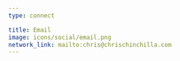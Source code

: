 ```yaml
---
type: connect

title: Email
image: icons/social/email.png
network_link: mailto:chris@chrischinchilla.com
---
```

